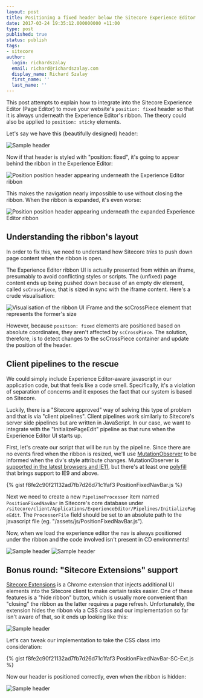 ```yaml
---
layout: post
title: Positioning a fixed header below the Sitecore Experience Editor ribbon
date: 2017-03-24 19:35:12.000000000 +11:00
type: post
published: true
status: publish
tags:
- sitecore
author:
  login: richardszalay
  email: richard@richardszalay.com
  display_name: Richard Szalay
  first_name: ''
  last_name: ''
---
```


This post attempts to explain how to integrate into the Sitecore Experience Editor (Page Editor) to move your website's `position: fixed` header so that it is always underneath the Experience Editor's ribbon. The theory could also be applied to `position: sticky` elements.

Let's say we have this (beautifully designed) header:

<img src="{{ site.baseurl }}/assets/sc-exp-h-sample-header.png" alt="Sample header" />

Now if that header is styled with "position: fixed", it's going to appear behind the ribbon in the Experience Editor:

<img src="{{ site.baseurl }}/assets/sc-exp-h-normal-wrong.png" alt="Position position header appearing underneath the Experience Editor ribbon" />

This makes the navigation nearly impossible to use without closing the ribbon. When the ribbon is expanded, it's even worse:

<img src="{{ site.baseurl }}/assets/sc-exp-h-expanded-wrong.png" alt="Position position header appearing underneath the expanded Experience Editor ribbon" />

## Understanding the ribbon's layout

In order to fix this, we need to understand how Sitecore _tries_ to push down page content when the ribbon is open.

The Experience Editor ribbon UI is actually presented from within an iframe, presumably to avoid conflicting styles or scripts. The (unfixed) page content ends up being pushed down because of an empty div element, called `scCrossPiece`, that is sized in sync with the iframe content. Here's a crude visualisation:

<img src="{{ site.baseurl }}/assets/sc-exp-h-sccrosspiece.png" alt="Visualisation of the ribbon UI iFrame and the scCrossPiece element that represents the former's size" />

However, because `position: fixed` elements are positioned based on absolute coordinates, they aren't affected by `scCrossPiece`. The solution, therefore, is to detect changes to the scCrossPiece container and update the position of the header.

## Client pipelines to the rescue

We could simply include Experience Editor-aware javascript in our application code, but that feels like a code smell. Specifically, it's a violation of separation of concerns and it exposes the fact that our system is based on Sitecore. 

Luckily, there is a "Sitecore approved" way of solving this type of problem and that is via "client pipelines". Client pipelines work similarly to Sitecore's server side pipelines but are written in JavaScript. In our case, we want to integrate with the "InitializePageEdit" pipeline as that runs when the Experience Editor UI starts up.

First, let's create our script that will be run by the pipeline. Since there are no events fired when the ribbon is resized, we'll use [MutationObserver](https://developer.mozilla.org/en/docs/Web/API/MutationObserver) to be informed when the div's style attribute changes. MutationObserver is [supported in the latest browsers and IE11](http://caniuse.com/#feat=mutationobserver), but there's at least one [polyfill](https://github.com/Polymer/MutationObservers) that brings support to IE9 and above.

{% gist f8fe2c90f21132ad7fb7d26d71c1faf3 PositionFixedNavBar.js %}

Next we need to create a new `PipelineProcessor` item named `PositionFixedNavBar` in Sitecore's core database under `/sitecore/client/Applications/ExperienceEditor/Pipelines/InitializePageEdit`. The `ProcessorFile` field should be set to an absolute path to the javascript file (eg. "/assets/js/PositionFixedNavBar.js").

Now, when we load the experience editor the nav is always positioned under the ribbon and the code involved isn't present in CD environments!

<img src="{{ site.baseurl }}/assets/sc-exp-h-normal-right.png" alt="Sample header" />

<img src="{{ site.baseurl }}/assets/sc-exp-h-expanded-right.png" alt="Sample header" />

## Bonus round: "Sitecore Extensions" support

[Sitecore Extensions](https://chrome.google.com/webstore/detail/sitecore-extensions/aoclhcccfdkjddgpaaajldgljhllhgmd) is a Chrome extension that injects additional UI elements into the Sitecore client to make certain tasks easier. One of these features is a "hide ribbon" button, which is usually more convenient than "closing" the ribbon as the latter requires a page refresh. Unfortunately, the extension hides the ribbon via a CSS class and our implementation so far isn't aware of that, so it ends up looking like this:

<img src="{{ site.baseurl }}/assets/sc-exp-h-collapsed-wrong.png" alt="Sample header" />

Let's can tweak our implementation to take the CSS class into consideration:

{% gist f8fe2c90f21132ad7fb7d26d71c1faf3 PositionFixedNavBar-SC-Ext.js %}

Now our header is positioned correctly, even when the ribbon is hidden:

<img src="{{ site.baseurl }}/assets/sc-exp-h-collapsed-right.png" alt="Sample header" />